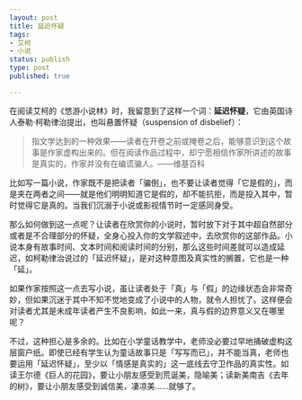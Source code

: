 ```yaml
--- 
layout: post
title: 延迟怀疑
tags: 
- 艾柯
- 小说
status: publish
type: post
published: true

---
```


在阅读艾柯的《悠游小说林》时，我留意到了这样一个词：**延迟怀疑**，它由英国诗人泰勒·柯勒律治提出，也叫悬置怀疑（suspension of disbelief）：
>指文学达到的一种效果——读者在开卷之前或掩卷之后，能够意识到这个故事是作家虚构出来的。但在阅读作品过程中，却宁愿相信作家所讲述的故事是真实的，作家并没有在编谎骗人。——维基百科

比如写一篇小说，作家既不是把读者「骗倒」，也不要让读者觉得「它是假的」，而是夹在两者之间——就是他们明明知道它是假的，却不能抗拒，而是投入其中，暂时觉得它是真的。当我们沉溺于小说或影视情节时一定感同身受。

那么如何做到这一点呢？让读者在欣赏你的小说时，暂时放下对于其中超自然部分或者是不合理部分的怀疑，全身心投入你的文学叙述中，去欣赏你的这部作品。小说本身有故事时间、文本时间和阅读时间的分别，那么这些时间差就可以造成延迟，如柯勒律治说过的「延迟怀疑」，是对这种意图及真实性的搁置，它也是一种「延」。

如果作家按照这一点去写小说，虽让读者处于「真」与「假」的边缘状态会非常奇妙，但如果沉迷于其中不知不觉地变成了小说中的人物，就令人担忧了。这样便会对读者尤其是未成年读者产生不良影响，如此一来，真与假的边界意义又在哪里呢？

不过，这种担心是多余的。比如在小学童话教学中，老师没必要过早地捅破虚构这层窗户纸。即使已经有学生认为童话故事只是「写写而已」，并不能当真，老师也要运用「延迟怀疑」，至少以「情感是真实的」这一底线去守卫作品的真实性。如读王尔德《巨人的花园》，要让小朋友感受到荒诞美，隐喻美；读新美南吉《去年的树》，要让小朋友感受到诚信美，凄凉美……就够了。
